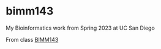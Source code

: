 # bimm143
My Bioinformatics work from Spring 2023 at UC San Diego

From class [BIMM143](https://bioboot.github.io/bimm143_S23/)